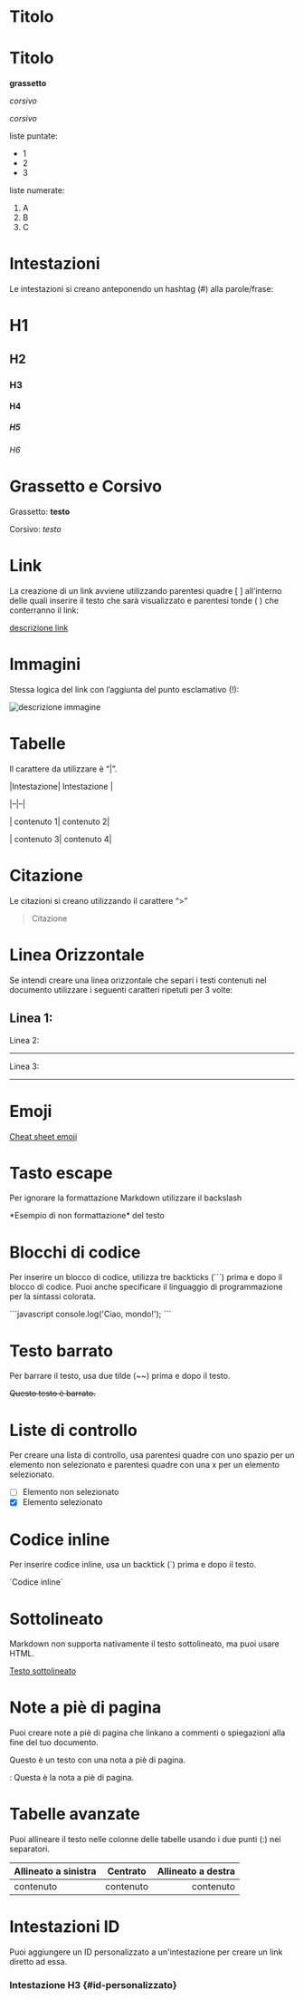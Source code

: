 # Titolo 

Titolo
====== 

**grassetto**

*corsivo*

_corsivo_

liste puntate:

* 1
* 2
* 3

liste numerate:

1. A
2. B
3. C


# Intestazioni 

Le intestazioni si creano anteponendo un hashtag (#) alla parole/frase:

# H1
## H2
### H3
#### H4
##### H5
###### H6

# Grassetto e Corsivo

Grassetto: **testo** 

Corsivo: *testo*

# Link

La creazione di un link avviene utilizzando parentesi quadre [ ] all’interno delle quali inserire il testo che sarà visualizzato e parentesi tonde ( ) che conterranno il link:

[descrizione link](www.nomesito.it)

# Immagini

Stessa logica del link con l’aggiunta del punto esclamativo (!):

![descrizione immagine](www.link-immagine.it)

# Tabelle
Il carattere da utilizzare è “|”.

|Intestazione| Intestazione |

|–|–|

| contenuto 1| contenuto 2|

| contenuto 3| contenuto 4|

# Citazione

Le citazioni si creano utilizzando il carattere “>”

>Citazione

# Linea Orizzontale

Se intendi creare una linea orizzontale che separi i testi contenuti nel documento utilizzare i seguenti caratteri ripetuti per 3 volte:

Linea 1:
---

Linea 2:
***

Linea 3:
_ _ _

# Emoji

[Cheat sheet emoji](https://www.webfx.com/tools/emoji-cheat-sheet/)

# Tasto escape

Per ignorare la formattazione Markdown utilizzare il backslash

\*Esempio di non formattazione\* del testo

# Blocchi di codice

Per inserire un blocco di codice, utilizza tre backticks (```) prima e dopo il blocco di codice. Puoi anche specificare il linguaggio di programmazione per la sintassi colorata.

\`\`\`javascript
console.log('Ciao, mondo!');
\`\`\`

# Testo barrato

Per barrare il testo, usa due tilde (~~) prima e dopo il testo.

~~Questo testo è barrato.~~

# Liste di controllo
  
Per creare una lista di controllo, usa parentesi quadre con uno spazio per un elemento non selezionato e parentesi quadre con una x per un elemento selezionato.

* [ ] Elemento non selezionato
* [x] Elemento selezionato

# Codice inline

Per inserire codice inline, usa un backtick (`) prima e dopo il testo.

\`Codice inline\`

# Sottolineato

Markdown non supporta nativamente il testo sottolineato, ma puoi usare HTML.

<u>Testo sottolineato</u>

# Note a piè di pagina

Puoi creare note a piè di pagina che linkano a commenti o spiegazioni alla fine del tuo documento.

Questo è un testo con una nota a piè di pagina.

: Questa è la nota a piè di pagina.

# Tabelle avanzate

Puoi allineare il testo nelle colonne delle tabelle usando i due punti (:) nei separatori.

| Allineato a sinistra | Centrato | Allineato a destra |
|:---------------------|:--------:|-------------------:|
| contenuto            | contenuto| contenuto          |

# Intestazioni ID

Puoi aggiungere un ID personalizzato a un'intestazione per creare un link diretto ad essa.

### Intestazione H3 {#id-personalizzato}

